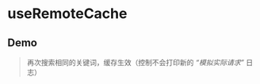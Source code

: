 <script lang="ts" setup>
import DemoUseRemoteCache from './Demo.vue'
</script>

# useRemoteCache

## Demo

<DemoUseRemoteCache />

> 再次搜索相同的关键词，缓存生效（控制不会打印新的 *“模拟实际请求”* 日志）